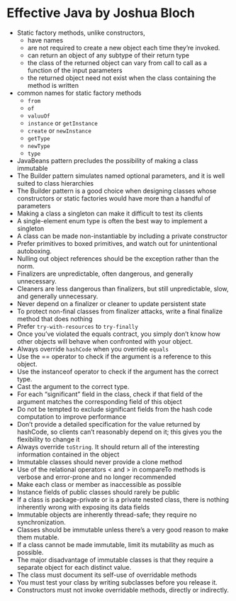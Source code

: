 # Effective Java by Joshua Bloch 
* Static factory methods, unlike constructors, 
  * have names
  * are not required to create a new object each time they’re invoked.
  * can return an object of any subtype of their return type
  * the class of the returned object can vary from call to call as a function of the input parameters
  * the returned object need not exist when the class containing the method is written
* common names for static factory methods
  * `from`
  * `of`
  * `valuuOf`
  * `instance` or `getInstance`
  * `create` or `newInstance`
  * `getType`
  * `newType`
  * `type`
* JavaBeans pattern precludes the possibility of making a class immutable 
* The Builder pattern simulates named optional parameters, and it is well suited to class hierarchies
* The Builder pattern is a good choice when designing classes whose constructors or static factories would have more than a handful of parameters
* Making a class a singleton can make it difficult to test its clients
* A single-element enum type is often the best way to implement a singleton
* A class can be made non-instantiable by including a private constructor
* Prefer primitives to boxed primitives, and watch out for unintentional autoboxing.
* Nulling out object references should be the exception rather than the norm.
* Finalizers are unpredictable, often dangerous, and generally unnecessary.
* Cleaners are less dangerous than finalizers, but still unpredictable, slow, and generally unnecessary.
* Never depend on a finalizer or cleaner to update persistent state
* To protect non-final classes from finalizer attacks, write a final finalize method that does nothing
* Prefer `try-with-resources` to `try-finally`
* Once you’ve violated the equals contract, you simply don’t know how other objects will behave when confronted with your object.
* Always override `hashCode` when you override `equals`
* Use the == operator to check if the argument is a reference to this object.
* Use the instanceof operator to check if the argument has the correct type.
* Cast the argument to the correct type.
* For each “significant” field in the class, check if that field of the argument matches the corresponding field of this object
* Do not be tempted to exclude significant fields from the hash code computation to improve performance
* Don’t provide a detailed specification for the value returned by hashCode, so clients can’t reasonably depend on it; this gives you the flexibility to change it
* Always override `toString`. It should return all of the interesting information contained in the object
* Immutable classes should never provide a clone method
* Use of the relational operators < and > in compareTo methods is verbose and error-prone and no longer recommended
* Make each class or member as inaccessible as possible
* Instance fields of public classes should rarely be public
* If a class is package-private or is a private nested class, there is nothing inherently wrong with exposing its data fields
* Immutable objects are inherently thread-safe; they require no synchronization.
* Classes should be immutable unless there’s a very good reason to make them mutable.
* If a class cannot be made immutable, limit its mutability as much as possible.
* The major disadvantage of immutable classes is that they require a separate object for each distinct value. 
* The class must document its self-use of overridable methods
* You must test your class by writing subclasses before you release it.
* Constructors must not invoke overridable methods, directly or indirectly.
